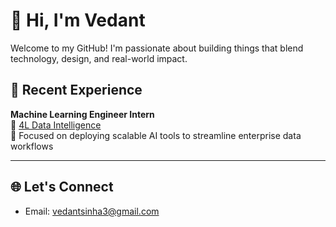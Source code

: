 # 👋 Hi, I'm Vedant

Welcome to my GitHub! I'm passionate about building things that blend technology, design, and real-world impact.

## 🧠 Recent Experience

**Machine Learning Engineer Intern**  
🔹 [4L Data Intelligence](https://www.4ldata.com)  
🔹 Focused on deploying scalable AI tools to streamline enterprise data workflows

---

## 🌐 Let's Connect

- Email: vedantsinha3@gmail.com  
